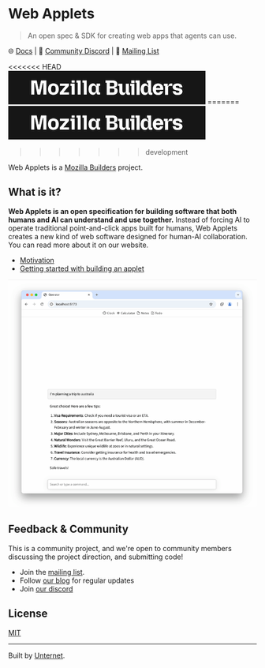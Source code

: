 # Web Applets

> An open spec & SDK for creating web apps that agents can use.

🌐 [Docs](https://unternet.co/docs) | 👾 [Community Discord](https://discord.gg/VsMuEKmqvt) | 💌 [Mailing List](https://buttondown.com/unternet)

<<<<<<< HEAD [![Mozilla builders logo](_assets/builders.png)](https://builders.mozilla.org/) ======= [![Mozilla builders logo](.assets/builders.png)](https://builders.mozilla.org/)

> > > > > > > development

Web Applets is a [Mozilla Builders](https://builders.mozilla.org/) project.

## What is it?

**Web Applets is an open specification for building software that both humans and AI can understand and use together.** Instead of forcing AI to operate traditional point-and-click apps built for humans, Web Applets creates a new kind of web software designed for human-AI collaboration. You can read more about it on our website.

- [Motivation](https://unternet.co/docs/web-applets/introduction)
- [Getting started with building an applet](https://unternet.co/docs/web-applets/creating-an-applet)

![Demo of a web applets chatbot](.assets/applets-chat-demo.gif)

## Feedback & Community

This is a community project, and we're open to community members discussing the project direction, and submitting code!

- Join the [mailing list](https://buttondown.com/unternet).
- Follow [our blog](https://unternet.co/blog) for regular updates
- Join [our discord](https://discord.gg/VsMuEKmqvt)

## License

[MIT](./LICENSE.md)

---

Built by [Unternet](https://unternet.co).
